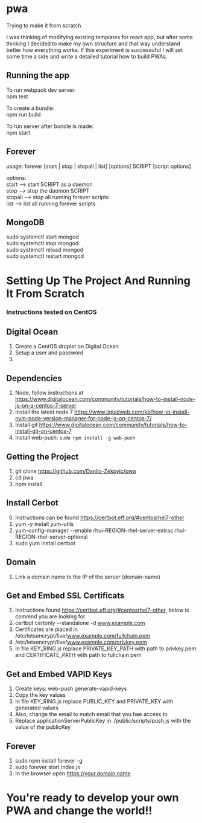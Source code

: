 # pwa
Trying to make it from scratch

I was thinking of modifying existing templates for react app, but after some thinking
 I decided to make my own structure and that way understand better how everything works.
 If this experiment is successuful I will set some time a side and write a detailed tutorial
 how to build PWAs.

## Running the app
To run webpack dev server:   
  npm test

To create a bundle:   
  npm run build

To run server after bundle is made:   
  npm start


## Forever
 usage: forever [start | stop | stopall | list] [options] SCRIPT [script options]    

options:   
  start     -->  start SCRIPT as a daemon    
  stop      -->  stop the daemon SCRIPT    
  stopall   -->  stop all running forever scripts    
  list      -->  list all running forever scripts  


## MongoDB
sudo systemctl start mongod    
sudo systemctl stop mongod      
sudo systemctl reload mongod     
sudo systemctl restart mongod      

# Setting Up The Project And Running It From Scratch    
### Instructions tested on CentOS    

## Digital Ocean    
1. Create a CentOS droplet on Digital Ocean     
2. Setup a user and password    
3.    


## Dependencies    
1. Node, follow instructions at https://www.digitalocean.com/community/tutorials/how-to-install-node-js-on-a-centos-7-server
2. Install the latest node 7 https://www.liquidweb.com/kb/how-to-install-nvm-node-version-manager-for-node-js-on-centos-7/
3. Install git https://www.digitalocean.com/community/tutorials/how-to-install-git-on-centos-7
4. Install web-push: `sudo npm install -g web-push`


## Getting the Project
1. git clone https://github.com/Danilo-Zekovic/pwa    
2. cd pwa
3. npm install    

## Install Cerbot
0. Instructions can be found https://certbot.eff.org/#centosrhel7-other    
1. yum -y install yum-utils
2. yum-config-manager --enable rhui-REGION-rhel-server-extras rhui-REGION-rhel-server-optional
3. sudo yum install certbot

## Domain
1. Link a domain name to the IP of the server (domain-name)

## Get and Embed SSL Certificats
1. Instructions found https://certbot.eff.org/#centosrhel7-other, below is commnd you are looking for
2. certbot certonly --standalone -d www.example.com
3. Certificates are placed in /etc/letsencrypt/live/www.example.com/fullchain.pem
4. /etc/letsencrypt/live/www.example.com/privkey.pem
5. In file KEY_RING.js replace PRIVATE_KEY_PATH with path to privkey.pem
  and CERTIFICATE_PATH with path to fullchain.pem

## Get and Embed VAPID Keys
1. Create keys: web-push generate-vapid-keys
2. Copy the key values
3. In file KEY_RING.js replace PUBLIC_KEY and PRIVATE_KEY with generated values
4. Also, change the email to match email that you hae access to
5. Replace applicationServerPublicKey in ./public/scripts/push.js with the value of the publicKey

## Forever
1. sudo npm install forever -g
2. sudo forever start index.js
3. In the browser open https://your.domain.name

# You're ready to develop your own PWA and change the world!!
